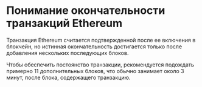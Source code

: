 # Понимание окончательности транзакций Ethereum

Транзакция Ethereum считается подтвержденной после ее включения в блокчейн, но истинная окончательность достигается только после добавления нескольких последующих блоков.

Чтобы обеспечить постоянство транзакции, рекомендуется подождать примерно 11 дополнительных блоков, что обычно занимает около 3 минут, после блока, содержащего транзакцию.